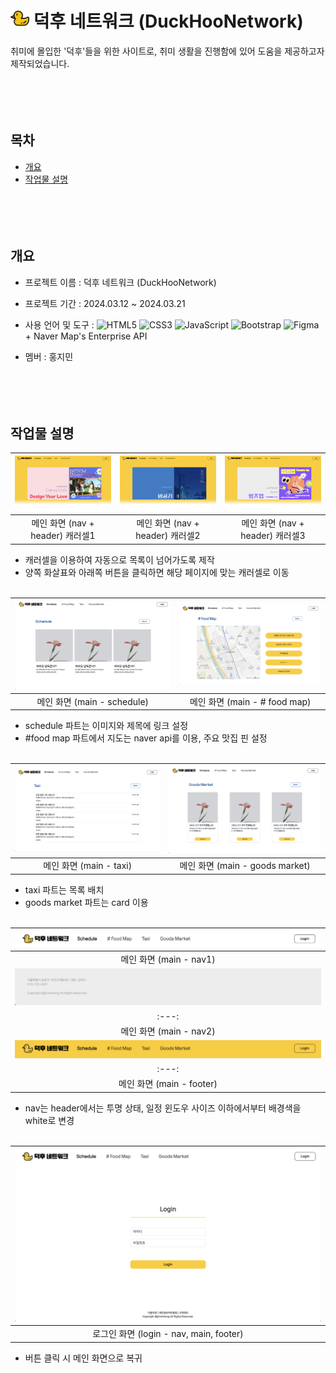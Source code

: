 # <img src="DuckHooNetwork/images/free-icon-duck-324830.png" style="width: 30px; height: 30px;" /> 덕후 네트워크 (DuckHooNetwork)
취미에 몰입한 '덕후'들을 위한 사이트로, 취미 생활을 진행함에 있어 도움을 제공하고자 제작되었습니다.
<br><br><br><br><br>

## 목차
  - [개요](#개요)
  - [작업물 설명](#작업물-설명)
<br><br><br><br><br>

## 개요
- 프로젝트 이름 : 덕후 네트워크 (DuckHooNetwork)
- 프로젝트 기간 : 2024.03.12 ~ 2024.03.21
- 사용 언어 및 도구 : ![HTML5](https://img.shields.io/badge/html5-%23E34F26.svg?style=for-the-badge&logo=html5&logoColor=white) ![CSS3](https://img.shields.io/badge/css3-%231572B6.svg?style=for-the-badge&logo=css3&logoColor=white) ![JavaScript](https://img.shields.io/badge/javascript-%23323330.svg?style=for-the-badge&logo=javascript&logoColor=%23F7DF1E) ![Bootstrap](https://img.shields.io/badge/bootstrap-%238511FA.svg?style=for-the-badge&logo=bootstrap&logoColor=white) ![Figma](https://img.shields.io/badge/figma-%23F24E1E.svg?style=for-the-badge&logo=figma&logoColor=white) + Naver Map's Enterprise API

- 멤버 : 홍지민
<br><br><br><br><br>

## 작업물 설명

|![](DuckHooNetwork/images/readme/readmeimg1.png)|![](DuckHooNetwork/images/readme/readmeimg2.png)|![](DuckHooNetwork/images/readme/readmeimg3.png)|
|:---:|:---:|:---:|
|메인 화면 (nav + header) 캐러셀1|메인 화면 (nav + header) 캐러셀2|메인 화면 (nav + header) 캐러셀3|
- 캐러셀을 이용하여 자동으로 목록이 넘어가도록 제작
- 양쪽 화살표와 아래쪽 버튼을 클릭하면 해당 페이지에 맞는 캐러셀로 이동
<br><br>

|![](DuckHooNetwork/images/readme/readmeimg4.png)|![](DuckHooNetwork/images/readme/readmeimg5.png)|
|:---:|:---:|
|메인 화면 (main - schedule)|메인 화면 (main - # food map)|
- schedule 파트는 이미지와 제목에 링크 설정
- #food map 파트에서 지도는 naver api를 이용, 주요 맛집 핀 설정
<br><br>

|![](DuckHooNetwork/images/readme/readmeimg6.png)|![](DuckHooNetwork/images/readme/readmeimg7.png)|
|:---:|:---:|
|메인 화면 (main - taxi)|메인 화면 (main - goods market)|
- taxi 파트는 목록 배치
- goods market 파트는 card 이용
<br><br>

|![](DuckHooNetwork/images/readme/readmeimg9.png)|
|:---:|
|메인 화면 (main - nav1)|
|![](DuckHooNetwork/images/readme/readmeimg10.png)|
|:---:|
|메인 화면 (main - nav2)|
|![](DuckHooNetwork/images/readme/readmeimg8.png)|
|:---:|
|메인 화면 (main - footer)|
- nav는 header에서는 투명 상태, 일정 윈도우 사이즈 이하에서부터 배경색을 white로 변경
<br><br>

|![](DuckHooNetwork/images/readme/readmeimg11.png)|
|:---:|
|로그인 화면 (login - nav, main, footer)|
- 버튼 클릭 시 메인 화면으로 복귀
<br><br><br><br><br>
